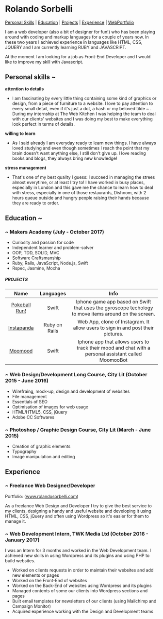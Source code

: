 # Rolando Sorbelli

[Personal Skills](#personal-skills) | [Education](#education) | [Projects](#projects) | [Experience](#experience) | [WebPortfolio](http://www.rolandosorbelli.com)

I am a web developer (also a bit of designer for fun!) who has been playing around with coding and markup languages for a couple of years now. In these two years I achieved experience in languages like HTML, CSS, JQUERY and I am currently learning RUBY and JAVASCRIPT.

At the moment I am looking for a job as Front-End Developer and I would like to improve my skill with Javascript.

## Personal skills ~

**attention to details**

- I am fascinating by every little thing containing some kind of graphics or design, from a piece of furniture to a website. I love to pay attention to every small detail, even if it's just a dot, a hash or my beloved tilde ~ . During my internship at The Web Kitchen I was helping the team to deal with our clients' websites and I was doing my best to make everything look perfect in terms of details.

**willing to learn**

- As I said already I am everyday ready to learn new things. I have always loved studying and even though sometimes I reach the point that my brain doesn't want anything else, I still don't give up. I love reading books and blogs, they always bring new knowledge!

**stress management**

- That's one of my best quality I guess: I succeed in managing the strees almost everytime, or at least I try to! I have worked in busy places, especially in London and this gave me the chance to learn how to deal with stress, especially in one of those restaurants, Dishoom, with 2 hours queue outside and hungry people raising their hands because they are ready to order.

## Education ~

### ~ Makers Academy (July - October 2017)

- Curiosity and passion for code
- Independent learner and problem-solver
- OOP, TDD, SOLID, MVC
- Software Craftsmanship
- Ruby, Rails, JavaScript, Node.js, Swift
- Rspec, Jasmine, Mocha

##### PROJECTS

| Name | Languages | Info |
| :---: | :---: | :---: |
| [Pokeball Run!](https://github.com/rolandosorbelli/pokeball) | Swift | Iphone game app based on Swift that uses the gyroscope techology to move items around on the screen. |
| [Instapanda](https://github.com/rolandosorbelli/instagram-challenge) | Ruby on Rails | Web App, clone of Instagram. It allow users to sign in and post their pictures. |
| [Moomood](https://github.com/rolandosorbelli/moomood) | Swift | Iphone app that allows users to track their mood and chat with a personal assistant called MoomooBot |

### ~ Web Design/Development Long Course, City Lit (October 2015 - June 2016)

- Wirefraing, mock-up, design and development of websites
- File management
- Essentials of SEO
- Optimisation of images for web usage
- HTML/HTML5, CSS, jQuery
- Adobe CC Softwares

### ~ Photoshop / Graphic Design Course, City Lit (March - June 2015)

- Creation of graphic elements
- Typography
- Image manipulation and editing

## Experience

### ~ Freelance Web Designer/Developer
Portfolio: (www.rolandosorbelli.com)

As a freelance Web Design and Developer I try to give the best service to my clients, designing a handy and useful website and developing it using HTML, CSS, jQuery and often using Wordpress so it's easier for them to manage it.

### ~ Web Development Intern, TWK Media Ltd (October 2016 - January 2017)

I was an Intern for 3 months and worked in the Web Development team. I achieved new skills in using Wordpress and its plugins and using PHP to build websites.

- Worked on clients requests in order to maintain their websites and add new elements or pages
- Worked on the Front-End of websites
- Worked on the Back-End of websites using Wordpress and its plugins
- Managed contents of some our clients into Wordpress sections and pages
- Built email templates for newsletters of our clients (using Mailchimp and Campaign Monitor)
- Acquired experience working with the Design and Development teams